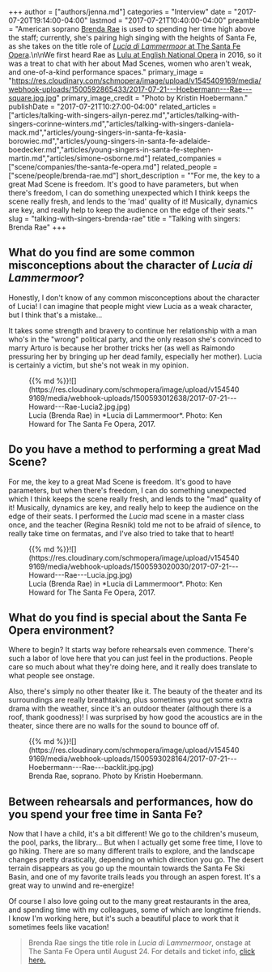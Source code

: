 +++
author = ["authors/jenna.md"]
categories = "Interview"
date = "2017-07-20T19:14:00-04:00"
lastmod = "2017-07-21T10:40:00-04:00"
preamble = "American soprano [Brenda Rae](/scene/people/brenda-rae/) is used to spending her time high above the staff; currently, she's pairing high singing with the heights of Santa Fe, as she takes on the title role of [*Lucia di Lammermoor* at The Santa Fe Opera](https://www.santafeopera.org/operas-and-ticketing/lucia-di-lammermoor).\n\nWe first heard Rae as [Lulu at English National Opera](/in-review-lulu-at-eno/) in 2016, so it was a treat to chat with her about Mad Scenes, women who aren't weak, and one-of-a-kind performance spaces."
primary_image = "https://res.cloudinary.com/schmopera/image/upload/v1545409169/media/webhook-uploads/1500592865433/2017-07-21---Hoebermann---Rae---square.jpg.jpg"
primary_image_credit = "Photo by Kristin Hoebermann."
publishDate = "2017-07-21T10:27:00-04:00"
related_articles = ["articles/talking-with-singers-ailyn-perez.md","articles/talking-with-singers-corinne-winters.md","articles/talking-with-singers-daniela-mack.md","articles/young-singers-in-santa-fe-kasia-borowiec.md","articles/young-singers-in-santa-fe-adelaide-boedecker.md","articles/young-singers-in-santa-fe-stephen-martin.md","articles/simone-osborne.md"]
related_companies = ["scene/companies/the-santa-fe-opera.md"]
related_people = ["scene/people/brenda-rae.md"]
short_description = "&quot;For me, the key to a great Mad Scene is freedom. It&#039;s good to have parameters, but when there&#039;s freedom, I can do something unexpected which I think keeps the scene really fresh, and lends to the &#039;mad&#039; quality of it! Musically, dynamics are key, and really help to keep the audience on the edge of their seats.&quot;"
slug = "talking-with-singers-brenda-rae"
title = "Talking with singers: Brenda Rae"
+++

## What do you find are some common misconceptions about the character of *Lucia di Lammermoor*?

Honestly, I don't know of any common misconceptions about the character of Lucia! I can imagine that people might view Lucia as a weak character, but I think that's a mistake... 

It takes some strength and bravery to continue her relationship with a man who's in the "wrong" political party, and the only reason she's convinced to marry Arturo is because her brother tricks her (as well as Raimondo pressuring her by bringing up her dead family, especially her mother). Lucia is certainly a victim, but she's not weak in my opinion.

<figure data-type="image">{{% md %}}![](https://res.cloudinary.com/schmopera/image/upload/v1545409169/media/webhook-uploads/1500593012638/2017-07-21---Howard---Rae-Lucia2.jpg.jpg)
<figcaption>Lucia (Brenda Rae) in *Lucia di Lammermoor*. Photo: Ken Howard for The Santa Fe Opera, 2017.</figcaption>
</figure>

## Do you have a method to performing a great Mad Scene?

For me, the key to a great Mad Scene is freedom. It's good to have parameters, but when there's freedom, I can do something unexpected which I think keeps the scene really fresh, and lends to the "mad" quality of it! Musically, dynamics are key, and really help to keep the audience on the edge of their seats. I performed the *Lucia* mad scene in a master class once, and the teacher (Regina Resnik) told me not to be afraid of silence, to really take time on fermatas, and I've also tried to take that to heart!

<figure data-type="image">{{% md %}}![](https://res.cloudinary.com/schmopera/image/upload/v1545409169/media/webhook-uploads/1500593020030/2017-07-21---Howard---Rae---Lucia.jpg.jpg)
<figcaption>Lucia (Brenda Rae) in *Lucia di Lammermoor*. Photo: Ken Howard for The Santa Fe Opera, 2017.</figcaption>
</figure>


## What do you find is special about the Santa Fe Opera environment?

Where to begin? It starts way before rehearsals even commence. There's such a labor of love here that you can just feel in the productions. People care so much about what they're doing here, and it really does translate to what people see onstage. 

Also, there's simply no other theater like it. The beauty of the theater and its surroundings are really breathtaking, plus sometimes you get some extra drama with the weather, since it's an outdoor theater (although there is a roof, thank goodness)! I was surprised by how good the acoustics are in the theater, since there are no walls for the sound to bounce off of. 

<figure data-type="image">{{% md %}}![](https://res.cloudinary.com/schmopera/image/upload/v1545409169/media/webhook-uploads/1500593028164/2017-07-21---Hoebermann---Rae---backlit.jpg.jpg)
<figcaption>Brenda Rae, soprano. Photo by Kristin Hoebermann.</figcaption>
</figure>

## Between rehearsals and performances, how do you spend your free time in Santa Fe?

Now that I have a child, it's a bit different! We go to the children's museum, the pool, parks, the library... But when I actually get some free time, I love to go hiking. There are so many different trails to explore, and the landscape changes pretty drastically, depending on which direction you go. The desert terrain disappears as you go up the mountain towards the Santa Fe Ski Basin, and one of my favorite trails leads you through an aspen forest. It's a great way to unwind and re-energize! 

Of course I also love going out to the many great restaurants in the area, and spending time with my colleagues, some of which are longtime friends. I know I'm working here, but it's such a beautiful place to work that it sometimes feels like vacation!

>Brenda Rae sings the title role in *Lucia di Lammermoor*, onstage at The Santa Fe Opera until August 24. For details and ticket info, [click here.](https://www.santafeopera.org/operas-and-ticketing/lucia-di-lammermoor)
